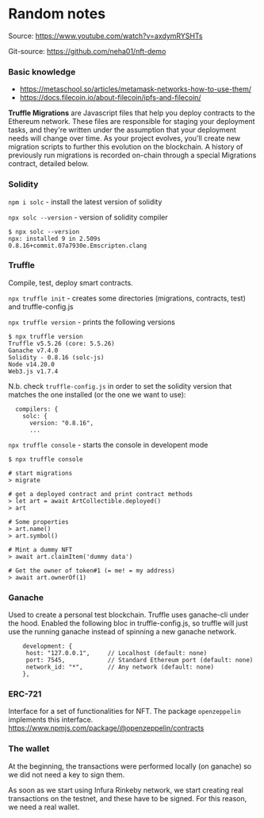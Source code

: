 # Random notes

Source: https://www.youtube.com/watch?v=axdymRYSHTs

Git-source: https://github.com/neha01/nft-demo



### Basic knowledge
- https://metaschool.so/articles/metamask-networks-how-to-use-them/
- https://docs.filecoin.io/about-filecoin/ipfs-and-filecoin/

**Truffle Migrations** are Javascript files that help you deploy contracts to the Ethereum network. These files are responsible for staging your deployment tasks, and they're written under the assumption that your deployment needs will change over time. As your project evolves, you'll create new migration scripts to further this evolution on the blockchain. A history of previously run migrations is recorded on-chain through a special Migrations contract, detailed below.


### Solidity

`npm i solc` - install the latest version of solidity

`npx solc --version` - version of solidity compiler
```
$ npx solc --version
npx: installed 9 in 2.509s
0.8.16+commit.07a7930e.Emscripten.clang

```


### Truffle
Compile, test, deploy smart contracts.

`npx truffle init` - creates some directories (migrations, contracts, test) and truffle-config.js

`npx truffle version` - prints the following versions
```
$ npx truffle version
Truffle v5.5.26 (core: 5.5.26)
Ganache v7.4.0
Solidity - 0.8.16 (solc-js)
Node v14.20.0
Web3.js v1.7.4
```

N.b. check `truffle-config.js` in order to set the solidity version that matches the one installed (or the one we want to use):
```
  compilers: {
    solc: {
      version: "0.8.16",
      ...
```

`npx truffle console` - starts the console in developent mode
```
$ npx truffle console

# start migrations
> migrate

# get a deployed contract and print contract methods
> let art = await ArtCollectible.deployed()
> art

# Some properties
> art.name()
> art.symbol()

# Mint a dummy NFT
> await art.claimItem('dummy data')

# Get the owner of token#1 (= me! = my address)
> await art.ownerOf(1)

```

### Ganache
Used to create a personal test blockchain.
Truffle uses ganache-cli under the hood.
Enabled the following bloc in truffle-config.js, so truffle will just use the running ganache instead of
spinning a new ganache network.
```
    development: {
     host: "127.0.0.1",     // Localhost (default: none)
     port: 7545,            // Standard Ethereum port (default: none)
     network_id: "*",       // Any network (default: none)
    },
```



### ERC-721
Interface for a set of functionalities for NFT.
The package `openzeppelin` implements this interface.
https://www.npmjs.com/package/@openzeppelin/contracts


### The wallet
At the beginning, the transactions were performed locally (on ganache) so
we did not need a key to sign them.

As soon as we start using Infura Rinkeby network, we start creating real transactions
on the testnet, and these have to be signed.
For this reason, we need a real wallet.


